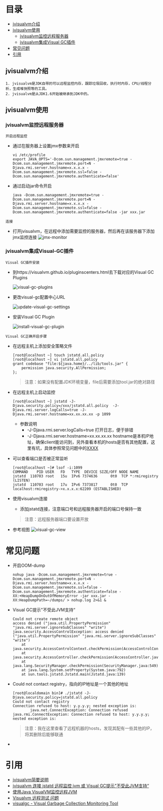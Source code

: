 # 目录
* [jvisualvm介绍](#jvisualvm介绍)
* [jvisualvm使用](#jvisualvm使用)
    * [jvisualvm监控远程服务器](#jvisualvm监控远程服务器)
    * [jvisualvm集成Visual GC插件](#jvisualvm集成Visual-GC插件)
* [常见问题](#常见问题)
* [引用](#引用)

## jvisualvm介绍
    1. jvisualvm是JDK自带的可以远程监控内存，跟踪垃圾回收，执行时内存，CPU/线程分析，生成堆快照等的工具。
    2. jvisualvm是从JDK1.6开始被继承到JDK中的。

## jvisualvm使用

### jvisualvm监控远程服务器
`开启远程监控`
* 通过在服务器上设置jmx参数来开启
    ```
    vi /etc/profile
    export JAVA_OPTS='-Dcom.sun.management.jmxremote=true -Dcom.sun.management.jmxremote.port=N -Djava.rmi.server.hostname=x.x.x.x -Dcom.sun.management.jmxremote.ssl=false -Dcom.sun.management.jmxremote.authenticate=false'
    ```
* 通过启动jar命令开启
    ```
    java -Dcom.sun.management.jmxremote=true -Dcom.sun.management.jmxremote.port=N -Djava.rmi.server.hostname=x.x.x.x -Dcom.sun.management.jmxremote.ssl=false -Dcom.sun.management.jmxremote.authenticate=false -jar xxx.jar
    ```

`连接`
* 打开jvisualvm，在远程中添加需要监控的服务器，然后再在该服务器下添加jmx监控连接
![jmx-monitor](png/jmx-monitor.png)

### jvisualvm集成Visual-GC插件
`Visual GC插件安装`
* 到https://visualvm.github.io/pluginscenters.html去下载对应的Visual GC Plugins

    ![visual-gc-plugins](png/visual-gc-plugins.png)

* 更改visual-gc配置中心URL

    ![update-visual-gc-settings](png/update-visual-gc-settings.png)

* 安装Visual GC Plugin

    ![install-visual-gc-plugin](png/install-visual-gc-plugin.png)

`Visual GC正确开启步骤`
* 在远程主机上添加安全策略文件
    ```shell
    [root@localhost ~] touch jstatd.all.policy
    [root@localhost ~] vi jstatd.all.policy
    grant codebase "file:${java.home}/../lib/tools.jar" {
        permission java.security.AllPermission;
    };
    ```
    > 注意：如果没有配置JDK环境变量，file后需要添加tool.jar的绝对路径
* 在远程主机上启动监控
    ```shell
    [root@localhost ~] jstatd -J-Djava.security.policy=/xxx/jstatd.all.policy  -J-Djava.rmi.server.logCalls=true -J-Djava.rmi.server.hostname=xx.xx.xx.xx -p 1099
    ```
    * 参数说明
        * -J-Djava.rmi.server.logCalls=true 打开日志，便于排错
        * -J-Djava.rmi.server.hostname=xx.xx.xx.xx hostname是本机IP地址，确保client能访问到，另外查看本机的hosts是否有其他配置，这里有坑，具体参照常见问题中的[XXXX](#)
* 可以查看端口是否被正常监听
    ```shell
    [root@localhost ~]# lsof -i:1099
    COMMAND    PID USER   FD   TYPE  DEVICE SIZE/OFF NODE NAME
    jstatd  110703 root   15u  IPv6 7374636      0t0  TCP *:rmiregistry (LISTEN)
    jstatd  110703 root   17u  IPv6 7373817      0t0  TCP localhost:rmiregistry->x.x.x.x:62209 (ESTABLISHED)
    ```
* 使用visualvm连接
    * 添加jstatd连接，注意端口号和远程服务器开启的端口号保持一致
    > 注意：远程服务器端口要设置开放

* 参考视图
![visual-gc-view](png/visual-gc-view.png)


# 常见问题
* 开启OOM-dump
    ```shell
    nohup java -Dcom.sun.management.jmxremote=true -Dcom.sun.management.jmxremote.port=N -Djava.rmi.server.hostname=x.x.x.x -Dcom.sun.management.jmxremote.ssl=false -Dcom.sun.management.jmxremote.authenticate=false -XX:+HeapDumpOnOutOfMemoryError -jar xxx.jar -XX:HeapDumpPath=~/dumps/ > nohup.log 2>&1 &
    ```

* Visual GC提示"不受此JVM支持“
    ```log
    Could not create remote object
    access denied ("java.util.PropertyPermission" "java.rmi.server.ignoreSubClasses" "write")
    java.security.AccessControlException: access denied ("java.util.PropertyPermission" "java.rmi.server.ignoreSubClasses" "write")
        at java.security.AccessControlContext.checkPermission(AccessControlContext.java:472)
        at java.security.AccessController.checkPermission(AccessController.java:884)
        at java.lang.SecurityManager.checkPermission(SecurityManager.java:549)
        at java.lang.System.setProperty(System.java:792)
        at sun.tools.jstatd.Jstatd.main(Jstatd.java:139)
    ```
* Could not contact registry，指向的IP地址是一个其他的地址
    ```log
    [root@localdomain bin]# ./jstatd -J-Djava.security.policy=jstatd.all.policy
    Could not contact registry
    Connection refused to host: y.y.y.y; nested exception is:
            java.net.ConnectException: Connection refused
    java.rmi.ConnectException: Connection refused to host: y.y.y.y; nested exception is:
    ```
    > 注意：我在这里查看了远程机器的hosts，发现其配有一些其他的IP，将其删除后能够联通
*
# 引用
* [jvisualvm简要说明](https://blog.csdn.net/weixin_38750084/article/details/83314046)
* [jvisualvm 连接 jstatd 远程监控 jvm 或 Visual GC提示"不受此JVM支持“](https://blog.csdn.net/liupeifeng3514/article/details/78998161)
* [使用Java VisualVM监控远程JVM](https://www.jianshu.com/p/2a6658e94ae2)
* [Visualvm 远程测试 问题](https://www.cnblogs.com/kentyshang/archive/2009/08/20/1550745.html)
* [visualgc - Visual Garbage Collection Monitoring Tool](https://www.oracle.com/technetwork/java/visualgc-136680.html)